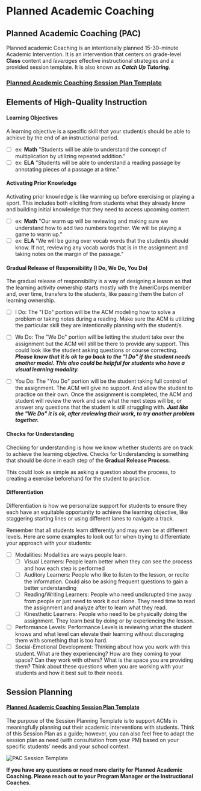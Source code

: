 # Planned Academic Coaching

## Planned Academic Coaching (PAC)

 Planned academic Coaching is an intentionally planned 15-30-minute Academic Intervention. It is an intervention that centers on grade-level **Class** content and *leverages* effective instructional strategies and a provided session template.  It is also known as ***Catch Up Tutoring***. 

### [Planned Academic Coaching Session Plan Template](https://cityyear-my.sharepoint.com/:w:/g/personal/cjarret_cityyear_org/EQ59IfWG55xDsu9LxNV84z8B75PCQjBptErctLmJpxKyIg?e=IH7Inf)

## Elements of High-Quality Instruction
<!-- tabs:start -->

#### **Learning Objectives**

A learning objective is a specific skill that your student/s should be able to achieve by the end of an instructional period.

- [ ] ex: **Math** "Students will be able to understand the concept of multiplication by utilizing repeated addition."
- [ ] ex: **ELA** "Students will be able to understand a reading passage by annotating pieces of a passage at a time."

#### **Activating Prior Knowledge**

Activating prior knowledge is like warming up before exercising or playing a sport. This includes both eliciting from students what they already know and building initial knowledge that they need to access upcoming content.

- [ ] ex: **Math** "Our warm up will be reviewing and making sure we understand how to add two numbers together. We will be playing a game to warm up."
- [ ] ex: **ELA** "We will be going over vocab words that the student/s should know. If not, reviewing any vocab words that is in the assignment and taking notes on the margin of the passage."

#### **Gradual Release of Responsibility (I Do, We Do, You Do)**

The gradual release of responsibility is a way of designing a lesson so that the learning activity ownership starts mostly with the AmeriCorps member and, over time, transfers to the students, like passing them the baton of learning ownership. 

- [ ] I Do: The "I Do" portion will be the ACM modeling how to solve a problem or taking notes during a reading. Make sure the ACM is utilizing the particular skill they are intentionally planning with the student/s.
- [ ] We Do: The "We Do" portion will be letting the student take over the assignment but the ACM will still be there to provide any support. This could look like the student asking questions or course correcting. ***Please know that it is ok to go back to the "I Do" if the student needs another model. This also could be helpful for students who have a visual learning modality.***
- [ ] You Do: The "You Do" portion will be the student taking full control of the assignment. The ACM will give no support. And allow the student to practice on their own. Once the assignment is completed, the ACM and student will review the work and see what the next steps will be, or answer any questions that the student is still struggling with. ***Just like the "We Do" it is ok, after reviewing their work, to try another problem together.***


#### **Checks for Understanding**

Checking for understanding is how we know whether students are on track to achieve the learning objective. Checks for Understanding is something that should be done in each step of the **Gradual Release Process**. 

This could look as simple as asking a question about the process, to creating a exercise beforehand for the student to practice. 

#### **Differentiation**

Differentiation is how we personalize support for students to ensure they each have an equitable opportunity to achieve the learning objective, like staggering starting lines or using different lanes to navigate a track. 

Remember that all students learn differently and may even be at different levels. Here are some examples to look out for when trying to differentiate your approach with your students:

- [ ] Modalities: Modalities are ways people learn.
	- [ ] Visual Learners: People learn better when they can see the process and how each step is performed
	- [ ] Auditory Learners: People who like to listen to the lesson, or recite the information. Could also be asking frequent questions to gain a better understanding
	- [ ] Reading/Writing Learners: People who need undisrupted time away from people or just need to work it out alone. They need time to read the assignment and analyze after to learn what they read. 
	- [ ] Kinesthetic Learners: People who need to be physically doing the assignment. They learn best by doing or by experiencing the lesson.
- [ ] Performance Levels: Performance Levels is reviewing what the student knows and what level can elevate their learning without discoraging them with something that is too hard.
- [ ] Social-Emotional Development: Thinking about how you work with this student. What are they experiencing? How are they coming to your space? Can they work with others? What is the space you are providing them? Think about these questions when you are working with your students and how it best suit to their needs.

<!-- tabs:end -->

## Session Planning 

#### [Planned Academic Coaching Session Plan Template](https://cityyear-my.sharepoint.com/:w:/g/personal/cjarret_cityyear_org/EQ59IfWG55xDsu9LxNV84z8B75PCQjBptErctLmJpxKyIg?e=IH7Inf)

The purpose of the Session Planning Template is to support ACMs in meaningfully planning out their academic interventions with students.  Think of this Session Plan as a guide; however, you can also feel free to adapt the session plan as need (with consultation from your PM) based on your specific students’ needs and your school context. 

![PAC Session Template](/_images/PACTemp.png)

**If you have any questions or need more clarity for Planned Academic Coaching. Please reach out to your Program Manager or the Instructional Coaches.**